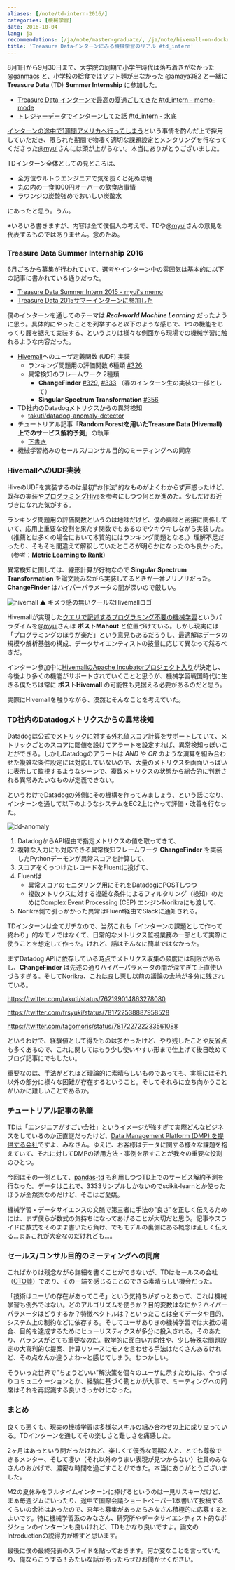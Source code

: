 ```yaml
---
aliases: [/note/td-intern-2016/]
categories: [機械学習]
date: 2016-10-04
lang: ja
recommendations: [/ja/note/master-graduate/, /ja/note/hivemall-on-docker/, /ja/note/yahoo-egads/]
title: 'Treasure Dataインターンにみる機械学習のリアル #td_intern'
---
```


8月1日から9月30日まで、大学院の同期で小学生時代は落ち着きがなかった [@ganmacs](https://twitter.com/ganmacs) と、小学校の給食ではソフト麺が出なかった [@amaya382](https://twitter.com/amaya382) と一緒に **Treasure Data** (TD) **Summer Internship** に参加した。

- [Treasure Data インターンで最高の夏過ごしてきた  #td_intern - memo-mode](http://ganmacs.hatenablog.com/entry/2016/10/07/094427)
- [トレジャーデータでインターンしてた話 #td_intern - 水底](http://amaya382.hatenablog.jp/entry/2016/10/01/210752)

[インターンの途中で1週間アメリカへ行ってしまう](http://takuti.me/note/recsys-2016/)という事情を酌んだ上で採用していただき、限られた期間で物凄く適切な課題設定とメンタリングを行なってくださった[@myui](https://twitter.com/myui)さんには頭が上がらない。本当にありがとうございました。

TDインターン全体としての見どころは、

- 全方位ウルトラエンジニアで気を抜くと死ぬ環境
- 丸の内の一食1000円オーバーの飲食店事情
- ラウンジの炭酸強めでおいしい炭酸水

にあったと思う。うん。

※いろいろ書きますが、内容は全て僕個人の考えで、TDや[@myui](https://twitter.com/myui)さんの意見を代表するものではありません。念のため。

### Treasure Data Summer Internship 2016

6月ごろから募集が行われていて、選考やインターン中の雰囲気は基本的に以下の記事に書かれている通りだった。

- [Treasure Data Summer Intern 2015 - myui&#39;s memo](http://myui.hateblo.jp/entry/2015/10/06/Treasure_Data_Summer_Intern_2015)
- [Treasure Data 2015サマーインターンに参加した](http://qiita.com/NeokiStones/items/dde03c52623d4e657f46)

僕のインターンを通してのテーマは ***Real-world Machine Learning*** だったように思う。具体的にやったことを列挙すると以下のような感じで、1つの機能をじっくり腰を据えて実装する、というよりは様々な側面から現場での機械学習に触れるような内容だった。

- [Hivemall](https://github.com/myui/hivemall)へのユーザ定義関数 (UDF) 実装
	- ランキング問題用の評価関数 6種類 [#326](https://github.com/myui/hivemall/pull/326)
	- 異常検知のフレームワーク 2種類
		- **ChangeFinder** [#329](https://github.com/myui/hivemall/pull/329), [#333](https://github.com/myui/hivemall/pull/333) （春のインターン生の実装の一部として）
		- **Singular Spectrum Transformation** [#356](https://github.com/myui/hivemall/pull/356)
- TD社内のDatadogメトリクスからの異常検知
	- [takuti/datadog-anomaly-detector](https://github.com/takuti/datadog-anomaly-detector)
- チュートリアル記事「**Random Forestを用いたTreasure Data (Hivemall) 上でのサービス解約予測**」の執筆
	- [下書き](https://gist.github.com/takuti/08f06176bff97f8b957d9b52537b1aa4)
- 機械学習絡みのセールス/コンサル目的のミーティングへの同席

### HivemallへのUDF実装

HiveのUDFを実装するのは最初"お作法"的なものがよくわからず戸惑ったけど、既存の実装や[プログラミングHive](https://www.oreilly.co.jp/books/9784873116174/)を参考にしつつ何とか進めた。少しだけお近づきになれた気がする。

ランキング問題用の評価関数というのは地味だけど、僕の興味と密接に関係していて、応用上重要な役割を果たす関数でもあるのでウキウキしながら実装した。（推薦とは多くの場合において本質的にはランキング問題となる。）理解不足だったり、そもそも間違えて解釈していたところが明らかになったのも良かった。（参考：**[Metric Learning to Rank](https://bmcfee.github.io/papers/mlr.pdf)**）

異常検知に関しては、線形計算が好物なので **Singular Spectrum Transformation** を論文読みながら実装してるときが一番ノリノリだった。**ChangeFinder** はハイパーパラメータの闇が深いので厳しい。

![hivemall](/images/td/hivemall-icon.png)
▲ キメラ感の無いクールなHivemallロゴ

Hivemallが実現した[クエリで記述するプログラミング不要の機械学習](http://www.slideshare.net/myui/hivemall-hadoop-summit-2014-san-jose#7)というパラダイムを[@myui](https://twitter.com/myui)さんは **ポストMahout** と位置づけている。しかし現実には「プログラミングのほうが楽だ」という意見もあるだろうし、最適解はデータの規模や解析基盤の構成、データサイエンティストの技量に応じて異なって然るべきだ。

インターン参加中に[HivemallのApache Incubatorプロジェクト入り](http://itpro.nikkeibp.co.jp/atcl/column/15/061500148/100300084/)が決定し、今後より多くの機能がサポートされていくことと思うが、機械学習戦国時代に生きる僕たちは常に **ポストHivemall** の可能性も見据える必要があるのだと思う。

実際にHivemallを触りながら、漠然とそんなことを考えていた。

### TD社内のDatadogメトリクスからの異常検知

Datadogは[公式でメトリックに対する外れ値スコア計算をサポート](https://www.datadoghq.com/blog/introducing-outlier-detection-in-datadog/)していて、メトリックごとのスコアに閾値を設けてアラートを設定すれば、異常検知っぽいことができる。しかしDatadogのアラートは *AND* や *OR* のような演算を組み合わせた複雑な条件設定には対応していないので、大量のメトリクスを画面いっぱいに表示して監視するようなシーンで、複数メトリクスの状態から総合的に判断される異常みたいなものが定義できない。

というわけでDatadogの外側にその機構を作ってみましょう、という話になり、インターンを通して以下のようなシステムをEC2上に作って評価・改善を行なった。

![dd-anomaly](/images/td/dd-anomaly.png)

1. DatadogからAPI経由で指定メトリクスの値を取ってきて、
2. 複雑な入力にも対応できる異常検知フレームワーク **ChangeFinder** を実装したPythonデーモンが異常スコアを計算して、
3. スコアをくっつけたレコードをFluentに投げて、
4. Fluentは
	- 異常スコアのモニタリング用にそれをDatadogにPOSTしつつ
	- 複数メトリクスに対する複雑な条件によるフィルタリング（検知）のためにComplex Event Processing (CEP) エンジンNorikraにも渡して、
5. Norikra側で引っかかった異常はFluent経由でSlackに通知される。

TDインターンは全てガチなので、当然これも「インターンの課題として作って終わり」的なモノではなくて、日常的なメトリクス監視業務の一部として実際に使うことを想定して作った。けれど、話はそんなに簡単ではなかった。

まずDatadog APIに依存している時点でメトリクス収集の頻度には制限があるし、**ChangeFinder** は先述の通りハイパーパラメータの闇が深すぎて正直使いづらすぎる。そしてNorikra、これは良し悪し以前の議論の余地が多分に残されている。

https://twitter.com/takuti/status/762199014863278080

https://twitter.com/frsyuki/status/781722538887958528

https://twitter.com/tagomoris/status/781722722233561088

というわけで、経験値として得たものは多かったけど、やり残したことや反省点も多くあるので、これに関してはもう少し使いやすい形まで仕上げて後日改めてブログ記事にでもしたい。

重要なのは、手法がどれほど理論的に素晴らしいものであっても、実際にはそれ以外の部分に様々な困難が存在するということ。そしてそれらに立ち向かうことがいかに難しいことであるか。

### チュートリアル記事の執筆

TDは「エンジニアがすごい会社」というイメージが強すぎて実際どんなビジネスをしているのか正直謎だったけど、[Data Management Platform (DMP) を提供する会社](https://www.treasuredata.com/jp/service)ですよ、みなさん。ゆえに、お客様はデータに関する様々な課題を抱えていて、それに対してDMPの活用方法・事例を示すことが我々の重要な役割のひとつ。

今回はその一例として、[pandas-td](https://github.com/treasure-data/pandas-td) も利用しつつTD上でのサービス解約予測を行なった。データは[これ](http://www.dataminingconsultant.com/DKD.htm)で、3333サンプルしかないのでscikit-learnとか使ったほうが全然楽なのだけど、そこはご愛嬌。

機械学習・データサイエンスの文脈で第三者に手法の"良さ"を正しく伝えるためには、まず僕らが数式の気持ちになってあげることが大切だと思う。記事やスライドに数式をそのまま書いたら負け、でもモデルの裏側にある概念は正しく伝える…まぁこれが大変なのだけれども…。

### セールス/コンサル目的のミーティングへの同席

こればかりは残念ながら詳細を書くことができないが、TDはセールスの会社（[CTO談](http://tenshoku.mynavi.jp/it-engineer/knowhow/naoya_sushi/12)）であり、その一端を感じることのできる素晴らしい機会だった。

「技術はユーザの存在があってこそ」という気持ちがずっとあって、これは機械学習も例外ではない。どのアルゴリズムを使うか？目的変数はなにか？ハイパーパラメータはどうするか？特徴ベクトルは？といったことは全てデータや目的、システム上の制約などに依存する。そしてユーザありきの機械学習では大抵の場合、目的を達成するためにヒューリスティクスが多分に投入される。そのあたり、バランスがとても重要なのだ。数学的に面白い方向性や、少し特殊な問題設定の大喜利的な提案、計算リソースにモノを言わせる手法はたくさんあるけれど、その点なんか違うよね〜と感じてしまう。むつかしい。

そういった世界で"ちょうどいい"解決策を個々のユーザに示すためには、やっぱりコミュニケーションとか、経験に基づく勘とかが大事で、ミーティングへの同席はそれを再認識する良いきっかけになった。

### まとめ

良くも悪くも、現実の機械学習は多様なスキルの組み合わせの上に成り立っている。TDインターンを通してその楽しさと難しさを痛感した。

2ヶ月はあっという間だったけれど、楽しくて優秀な同期2人と、とても尊敬できるメンター、そして凄い（それ以外のうまい表現が見つからない）社員のみなさんのおかげで、濃密な時間を過ごすことができた。本当にありがとうございました。

M2の夏休みをフルタイムインターンに捧げるというのは一見リスキーだけど、まぁ毎週ジムにいったり、途中で国際会議ショートペーパー1本書いて投稿するくらいの余裕はあったので、来年も募集があったらみなさん積極的に応募するとよいです。特に機械学習系のみなさん、研究所やデータサイエンティスト的なポジションのインターンも良いけれど、TDもかなり良いですよ。論文のIntroductionの説得力が増すと思います。

最後に僕の最終発表のスライドを貼っておきます。何か変なことを言っていたり、俺ならこうする！みたいな話があったらぜひお聞かせください。

<script async class="speakerdeck-embed" data-id="60d7198f9d5048b6bb1187830c0357b2" data-ratio="1.33333333333333" src="//speakerdeck.com/assets/embed.js"></script>